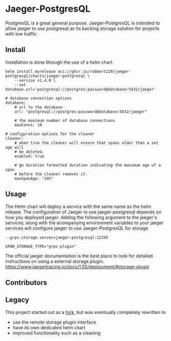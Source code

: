 # Jaeger-PostgresQL

PostgresQL is a great general purpose. Jaeger-PostgresQL is intended to allow jaeger
to use postgresql as its backing storage solution for projects with low traffic. 

## Install

Installation is done through the use of a helm chart. 

```
helm install myrelease oci://ghcr.io/robbert229/jaeger-postgresql/charts/jaeger-postgresql \
    --version v1.4.0 \
    --set database.url='postgresql://postgres:password@database:5432/jaeger'
```

```
# database connection options
database:
    # url to the database
    url: "postgresql://postgres:password@database:5432/jaeger" 
    
    # the maximum number of database connections 
    maxConns: 10 

# configuration options for the cleaner
cleaner:
    # when true the cleaner will ensure that spans older than a set age will
    # be deleted.
    enabled: true

    # go duration formatted duration indicating the maximum age of a span 
    # before the cleaner removes it.
    maxSpanAge: "24h" 
```

## Usage

The Helm chart will deploy a service with the same name as the helm release. 
The configuration of Jaeger to use jaeger-postgresql depends on how you 
deployed jaeger. Adding the following argument to the jaeger's services, along
with the acompanying environment variables to your jaeger services will 
configure jaeger to use Jaeger-PostgresQL for storage 

`--grpc-storage.server=jaeger-postgresql:12345`

`SPAN_STORAGE_TYPE="grpc-plugin"`

The official jaeger documentation is the best place to look for detailed instructions on using a external storage plugin. https://www.jaegertracing.io/docs/1.55/deployment/#storage-plugin

## Contributors

<!-- ALL-CONTRIBUTORS-LIST:START - Do not remove or modify this section -->
<!-- prettier-ignore-start -->
<!-- markdownlint-disable -->

<!-- markdownlint-restore -->
<!-- prettier-ignore-end -->

<!-- ALL-CONTRIBUTORS-LIST:END -->

## Legacy

This project started out as a [fork](jozef-slezak/jaeger-postgresql), but was eventually completely rewritten to 
* use the remote storage plugin interface
* have its own dedicated helm chart
* improved functionality such as a cleaning

